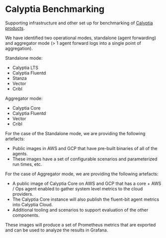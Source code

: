 # Calyptia Benchmarking

Supporting infrastructure and other set up for benchmarking of [Calyptia products](https://calyptia.com/products/).

We have identified two operational modes, standalone (agent forwarding) and aggregator mode (> 1 agent forward logs into a single point of aggregation).

Standalone mode:

- Calyptia LTS
- Calyptia Fluentd
- Stanza
- Vector
- Cribl

Aggregator mode:

- Calyptia Core
- Calyptia Fluentd
- Vector
- Cribl

For the case of the Standalone mode, we are providing the following artefacts:

- Public images in AWS and GCP that have pre-built binaries of all of the agents.
- These images have a set of configurable scenarios and parameterized run times, etc.

For the case of Aggregator mode, we are providing the following artefacts:

- A public image of Calyptia Core on AWS and GCP that has a core + AWS / Ops agent enabled to gather system level metrics to the cloud providers.
- The Calyptia Core instance will also publish the fluent-bit agent metrics into Calyptia Cloud.
- Additional tooling and scenarios to support evaluation of the other components.

These images will produce a set of Prometheus metrics that are exported and can be used to analyze the results in Grafana.
